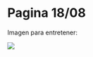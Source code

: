 # Pagina 18/08
Imagen para entretener:

![](https://i.pinimg.com/originals/10/0d/56/100d56cbc72f3e5fbc7e14d58fae5046.gif)
